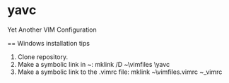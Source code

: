 yavc
====

Yet Another VIM Configuration

== Windows installation tips

1. Clone repository.
2. Make a symbolic link in ~: mklink /D ~\vimfiles <YourRepoDirectory>\yavc
3. Make a symbolic link to the .vimrc file: mklink ~\vimfiles\.vimrc ~\_vimrc

